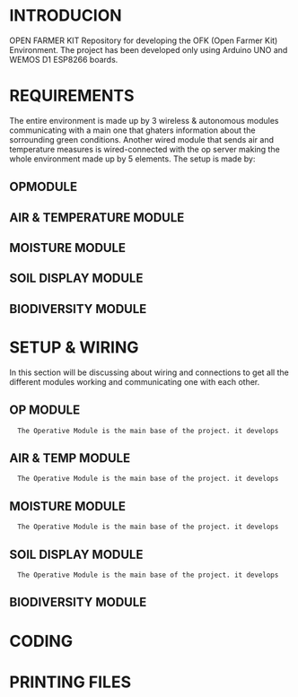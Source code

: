 
# INTRODUCION

OPEN FARMER KIT
  Repository for developing the OFK (Open Farmer Kit) Environment. 
  The project has been developed only using Arduino UNO and WEMOS D1 ESP8266 boards. 


# REQUIREMENTS
  The entire environment is made up by 3 wireless & autonomous modules communicating with a main one that ghaters information about the sorrounding green conditions. Another wired module that sends air and temperature measures is wired-connected with the op server making the whole environment made up by 5 elements.
  The setup is made by:
    
  ## OPMODULE
  ## AIR & TEMPERATURE MODULE
  ## MOISTURE MODULE
  ## SOIL DISPLAY MODULE
  ## BIODIVERSITY MODULE

# SETUP & WIRING
  In this section will be discussing about wiring and connections to get all the different modules working and communicating one with each other.

  ## OP MODULE
      The Operative Module is the main base of the project. it develops

  ## AIR & TEMP MODULE
      The Operative Module is the main base of the project. it develops 

  ## MOISTURE MODULE
      The Operative Module is the main base of the project. it develops 

  ## SOIL DISPLAY MODULE
      The Operative Module is the main base of the project. it develops 

  ## BIODIVERSITY MODULE


# CODING

# PRINTING FILES




